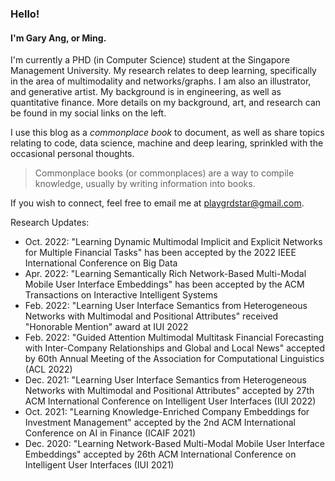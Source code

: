 ### Hello!
#### I'm Gary Ang, or Ming.

I'm currently a PHD (in Computer Science) student at the Singapore Management University. My research relates to deep learning, specifically in the area of multimodality and networks/graphs.
I am also an illustrator, and generative artist. My background is in engineering, as well as quantitative finance. More details on my background, art, and research can be found in my social links on the left.

I use this blog as a _commonplace book_ to document, as well as share topics relating to code, data science, machine and deep learing, sprinkled with the occasional personal thoughts.

> Commonplace books (or commonplaces) are a way to compile knowledge, usually by writing information into books.

If you wish to connect, feel free to email  me at playgrdstar@gmail.com.

Research Updates:
- Oct. 2022: "Learning Dynamic Multimodal Implicit and Explicit Networks for Multiple Financial Tasks" has been accepted by the 2022 IEEE International Conference on Big Data
- Apr. 2022: "Learning Semantically Rich Network-Based Multi-Modal Mobile User Interface Embeddings" has been accepted by the ACM Transactions on Interactive Intelligent Systems 
- Feb. 2022: "Learning User Interface Semantics from Heterogeneous Networks with Multimodal and Positional Attributes" received "Honorable Mention" award at IUI 2022
- Feb. 2022: "Guided Attention Multimodal Multitask Financial Forecasting with Inter-Company Relationships and Global and Local News" accepted by 60th Annual Meeting of the Association for Computational Linguistics (ACL 2022)
- Dec. 2021: "Learning User Interface Semantics from Heterogeneous Networks with Multimodal and Positional Attributes" accepted by 27th ACM International Conference on Intelligent User Interfaces (IUI 2022)
- Oct. 2021: "Learning Knowledge-Enriched Company Embeddings for Investment Management" accepted by the 2nd ACM International Conference on AI in Finance (ICAIF 2021)
- Dec. 2020: "Learning Network-Based Multi-Modal Mobile User Interface Embeddings" accepted by 26th ACM International Conference on Intelligent User Interfaces (IUI 2021) 
